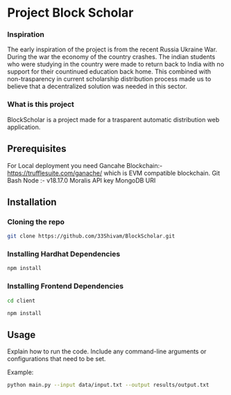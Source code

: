 # Project Block Scholar

### Inspiration
The early inspiration of the project is from the recent Russia Ukraine War. During the war the economy of the country crashes. The indian students who were studying in the country were made to return back to India
with no support for their countinued education back home. This combined with non-trasparency in current scholarship distribution process made us to believe that a decentralized solution was needed in this sector.

### What is this project 
BlockScholar is a project made for a trasparent automatic distribution web application.

## Prerequisites

For Local deployment you need Gancahe Blockchain:- https://trufflesuite.com/ganache/ which is EVM compatible blockchain.
Git Bash
Node :- v18.17.0
Moralis API key
MongoDB URI

## Installation

### Cloning the repo 
```bash
git clone https://github.com/33Shivam/BlockScholar.git
```
### Installing Hardhat Dependencies 
```bash
npm install
```
### Installing Frontend Dependencies 
```bash
cd client
```
```bash
npm install
```


## Usage

Explain how to run the code. Include any command-line arguments or configurations that need to be set.

Example:

```bash
python main.py --input data/input.txt --output results/output.txt
